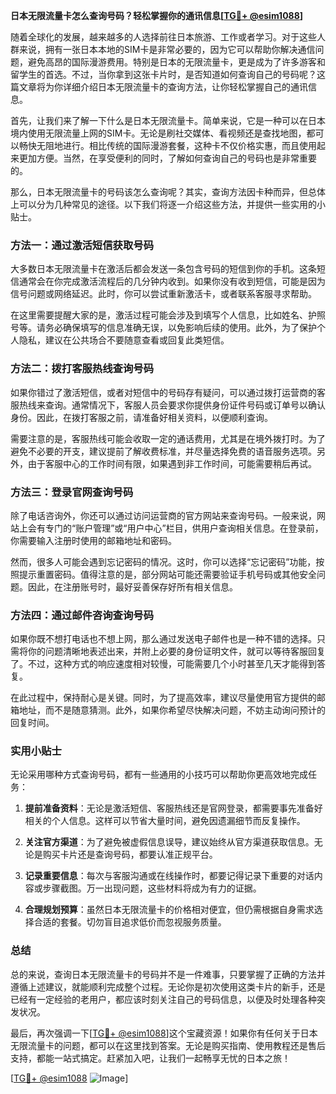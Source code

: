 **日本无限流量卡怎么查询号码？轻松掌握你的通讯信息[[TG💪+ @esim1088](https://t.me/s/esim1088)]**

随着全球化的发展，越来越多的人选择前往日本旅游、工作或者学习。对于这些人群来说，拥有一张日本本地的SIM卡是非常必要的，因为它可以帮助你解决通信问题，避免高昂的国际漫游费用。特别是日本的无限流量卡，更是成为了许多游客和留学生的首选。不过，当你拿到这张卡片时，是否知道如何查询自己的号码呢？这篇文章将为你详细介绍日本无限流量卡的查询方法，让你轻松掌握自己的通讯信息。

首先，让我们来了解一下什么是日本无限流量卡。简单来说，它是一种可以在日本境内使用无限流量上网的SIM卡。无论是刷社交媒体、看视频还是查找地图，都可以畅快无阻地进行。相比传统的国际漫游套餐，这种卡不仅价格实惠，而且使用起来更加方便。当然，在享受便利的同时，了解如何查询自己的号码也是非常重要的。

那么，日本无限流量卡的号码该怎么查询呢？其实，查询方法因卡种而异，但总体上可以分为几种常见的途径。以下我们将逐一介绍这些方法，并提供一些实用的小贴士。

### 方法一：通过激活短信获取号码

大多数日本无限流量卡在激活后都会发送一条包含号码的短信到你的手机。这条短信通常会在你完成激活流程后的几分钟内收到。如果你没有收到短信，可能是因为信号问题或网络延迟。此时，你可以尝试重新激活卡，或者联系客服寻求帮助。

在这里需要提醒大家的是，激活过程可能会涉及到填写个人信息，比如姓名、护照号等。请务必确保填写的信息准确无误，以免影响后续的使用。此外，为了保护个人隐私，建议在公共场合不要随意查看或回复此类短信。

### 方法二：拨打客服热线查询号码

如果你错过了激活短信，或者对短信中的号码存有疑问，可以通过拨打运营商的客服热线来查询。通常情况下，客服人员会要求你提供身份证件号码或订单号以确认身份。因此，在拨打客服之前，请准备好相关资料，以便顺利查询。

需要注意的是，客服热线可能会收取一定的通话费用，尤其是在境外拨打时。为了避免不必要的开支，建议提前了解收费标准，并尽量选择免费的语音服务选项。另外，由于客服中心的工作时间有限，如果遇到非工作时间，可能需要稍后再试。

### 方法三：登录官网查询号码

除了电话咨询外，你还可以通过访问运营商的官方网站来查询号码。一般来说，网站上会有专门的“账户管理”或“用户中心”栏目，供用户查询相关信息。在登录前，你需要输入注册时使用的邮箱地址和密码。

然而，很多人可能会遇到忘记密码的情况。这时，你可以选择“忘记密码”功能，按照提示重置密码。值得注意的是，部分网站可能还需要验证手机号码或其他安全问题。因此，在注册账号时，最好妥善保存好所有相关信息。

### 方法四：通过邮件咨询查询号码

如果你既不想打电话也不想上网，那么通过发送电子邮件也是一种不错的选择。只需将你的问题清晰地表述出来，并附上必要的身份证明文件，就可以等待客服回复了。不过，这种方式的响应速度相对较慢，可能需要几个小时甚至几天才能得到答复。

在此过程中，保持耐心是关键。同时，为了提高效率，建议尽量使用官方提供的邮箱地址，而不是随意猜测。此外，如果你希望尽快解决问题，不妨主动询问预计的回复时间。

### 实用小贴士

无论采用哪种方式查询号码，都有一些通用的小技巧可以帮助你更高效地完成任务：

1. **提前准备资料**：无论是激活短信、客服热线还是官网登录，都需要事先准备好相关的个人信息。这样可以节省大量时间，避免因遗漏细节而反复操作。
   
2. **关注官方渠道**：为了避免被虚假信息误导，建议始终从官方渠道获取信息。无论是购买卡片还是查询号码，都要认准正规平台。

3. **记录重要信息**：每次与客服沟通或在线操作时，都要记得记录下重要的对话内容或步骤截图。万一出现问题，这些材料将成为有力的证据。

4. **合理规划预算**：虽然日本无限流量卡的价格相对便宜，但仍需根据自身需求选择合适的套餐。切勿盲目追求低价而忽视服务质量。

### 总结

总的来说，查询日本无限流量卡的号码并不是一件难事，只要掌握了正确的方法并遵循上述建议，就能顺利完成整个过程。无论你是初次使用这类卡片的新手，还是已经有一定经验的老用户，都应该时刻关注自己的号码信息，以便及时处理各种突发状况。

最后，再次强调一下[[TG💪+ @esim1088](https://t.me/s/esim1088)]这个宝藏资源！如果你有任何关于日本无限流量卡的问题，都可以在这里找到答案。无论是购买指南、使用教程还是售后支持，都能一站式搞定。赶紧加入吧，让我们一起畅享无忧的日本之旅！

[[TG💪+ @esim1088](https://t.me/s/esim1088) ![Image](https://i.postimg.cc/4NQfJmqS/Snipaste-2025-05-13-00-14-12.png)]